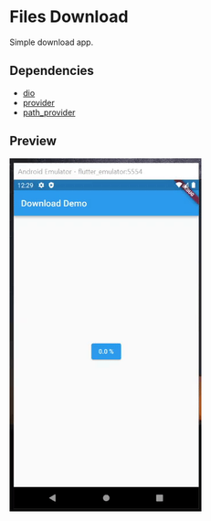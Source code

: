 # Files Download

Simple download app.

## Dependencies

- [dio](https://pub.dev/packages/dio)
- [provider](https://pub.dev/packages/provider)
- [path_provider](https://pub.dev/packages/path_provider)

## Preview

![Preview](preview.gif)
